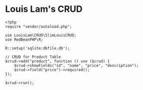 # Louis Lam's CRUD

    <?php
    require "vendor/autoload.php";
    
	use LouisLam\CRUD\SlimLouisCRUD;
	use RedBeanPHP\R;

	R::setup('sqlite:dbfile.db');
	
	// CRUD for Product Table
	$crud->add("product", function () use ($crud) {
	    $crud->showFields("id", "name", "price", "description");
	    $crud->field("price")->required();
	});

	$crud->run();